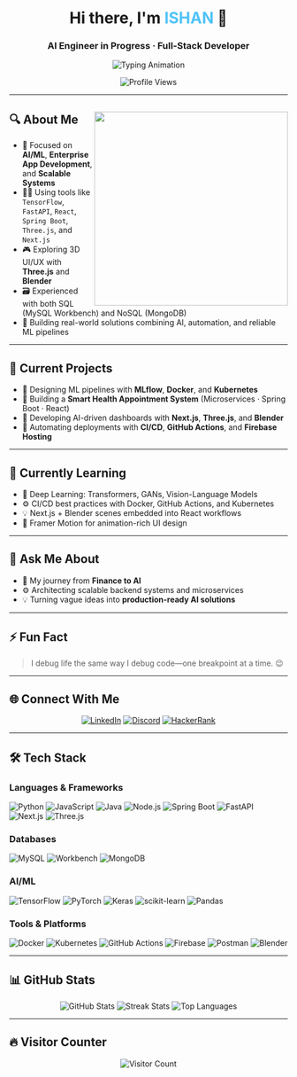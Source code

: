 <h1 align="center">Hi there, I'm <span style="color:#4FC3F7;">ISHAN</span> 👋</h1>
<h3 align="center">AI Engineer in Progress · Full‑Stack Developer</h3>

<p align="center">
  <img src="https://readme-typing-svg.demolab.com?font=Fira+Code&weight=600&size=22&pause=1000&color=4FC3F7&center=true&vCenter=true&width=600&lines=Crafting+AI+Solutions+%F0%9F%A4%96;Building+Intelligent+Apps+%E2%9A%99%EF%B8%8F;Learning+End-to-End+MLOps+%F0%9F%92%BB;Transforming+Ideas+into+Code+%F0%9F%96%A5%EF%B8%8F" alt="Typing Animation" />
</p>

<p align="center">
  <img src="https://komarev.com/ghpvc/?username=WAH-ISHAN&style=flat-square&color=4FC3F7" alt="Profile Views" />
</p>

---

## 🔍 About Me <img src="https://raw.githubusercontent.com/sanjay-kv/sanjay-kv/main/Assets/illustration.png" min-width="300px" max-width="300px" width="350px" align="right"> 

- 🧠 Focused on **AI/ML**, **Enterprise App Development**, and **Scalable Systems**
- 👨‍💻 Using tools like `TensorFlow`, `FastAPI`, `React`, `Spring Boot`, `Three.js`, and `Next.js`
- 🎮 Exploring 3D UI/UX with **Three.js** and **Blender**
- 🗃️ Experienced with both SQL (MySQL Workbench) and NoSQL (MongoDB)
- 🔄 Building real-world solutions combining AI, automation, and reliable ML pipelines

---

## 💼 Current Projects

- 🤖 Designing ML pipelines with **MLflow**, **Docker**, and **Kubernetes**
- 🏥 Building a **Smart Health Appointment System** (Microservices · Spring Boot · React)
- 🧠 Developing AI-driven dashboards with **Next.js**, **Three.js**, and **Blender**
- 🚀 Automating deployments with **CI/CD**, **GitHub Actions**, and **Firebase Hosting**

---

## 🌱 Currently Learning

- 🔬 Deep Learning: Transformers, GANs, Vision-Language Models
- ⚙️ CI/CD best practices with Docker, GitHub Actions, and Kubernetes
- 💡 Next.js + Blender scenes embedded into React workflows
- 🎨 Framer Motion for animation-rich UI design

---

## 🧠 Ask Me About

- 🔁 My journey from **Finance to AI**
- ⚙️ Architecting scalable backend systems and microservices
- 💡 Turning vague ideas into **production-ready AI solutions**

---

## ⚡ Fun Fact

> I debug life the same way I debug code—one breakpoint at a time. 😉

---
## 🌐 Connect With Me

<p align="center">
  <a href="https://www.linkedin.com/in/w-a-h-ishan-715176305" target="_blank"><img alt="LinkedIn" src="https://img.shields.io/badge/LinkedIn-blue?style=for-the-badge&logo=linkedin&logoColor=white" /></a>
  <a href="https://discord.gg/ishan048896" target="_blank"><img alt="Discord" src="https://img.shields.io/badge/Discord-%237289DA?style=for-the-badge&logo=discord&logoColor=white" /></a>
  <a href="https://www.hackerrank.com/profile/wahasinduishan" target="_blank"><img alt="HackerRank" src="https://img.shields.io/badge/HackerRank-%232EC866?style=for-the-badge&logo=hackerrank&logoColor=white" /></a>
</p>

---

## 🛠️ Tech Stack

### Languages & Frameworks
![Python](https://img.shields.io/badge/python-3670A0?style=for-the-badge&logo=python&logoColor=ffdd54)
![JavaScript](https://img.shields.io/badge/javascript-%23323330?style=for-the-badge&logo=javascript)
![Java](https://img.shields.io/badge/java-%23ED8B00?style=for-the-badge&logo=openjdk&logoColor=white)
![Node.js](https://img.shields.io/badge/node.js-6DA55F?style=for-the-badge&logo=node.js)
![Spring Boot](https://img.shields.io/badge/SpringBoot-%236DB33F?style=for-the-badge&logo=springboot&logoColor=white)
![FastAPI](https://img.shields.io/badge/FastAPI-005571?style=for-the-badge&logo=fastapi)
![Next.js](https://img.shields.io/badge/Next.js-black?style=for-the-badge&logo=next.js)
![Three.js](https://img.shields.io/badge/three.js-black?style=for-the-badge&logo=three.js)

### Databases
![MySQL](https://img.shields.io/badge/mysql-%2300f?style=for-the-badge&logo=mysql&logoColor=white)
![Workbench](https://img.shields.io/badge/MySQL%20Workbench-%230075B8?style=for-the-badge&logo=mysql&logoColor=white)
![MongoDB](https://img.shields.io/badge/MongoDB-%234ea94b?style=for-the-badge&logo=mongodb&logoColor=white)

### AI/ML
![TensorFlow](https://img.shields.io/badge/TensorFlow-%23FF6F00?style=for-the-badge&logo=TensorFlow&logoColor=white)
![PyTorch](https://img.shields.io/badge/PyTorch-%23EE4C2C?style=for-the-badge&logo=PyTorch&logoColor=white)
![Keras](https://img.shields.io/badge/Keras-%23D00000?style=for-the-badge&logo=Keras&logoColor=white)
![scikit-learn](https://img.shields.io/badge/scikit--learn-%23F7931E?style=for-the-badge&logo=scikit-learn&logoColor=white)
![Pandas](https://img.shields.io/badge/pandas-%23150458?style=for-the-badge&logo=pandas&logoColor=white)

### Tools & Platforms
![Docker](https://img.shields.io/badge/docker-%230db7ed?style=for-the-badge&logo=docker&logoColor=white)
![Kubernetes](https://img.shields.io/badge/kubernetes-%23326ce5?style=for-the-badge&logo=kubernetes&logoColor=white)
![GitHub Actions](https://img.shields.io/badge/GitHub_Actions-%232671E5?style=for-the-badge&logo=githubactions&logoColor=white)
![Firebase](https://img.shields.io/badge/firebase-a08021?style=for-the-badge&logo=firebase&logoColor=ffcd34)
![Postman](https://img.shields.io/badge/Postman-FF6C37?style=for-the-badge&logo=postman&logoColor=white)
![Blender](https://img.shields.io/badge/Blender-F5792A?style=for-the-badge&logo=blender&logoColor=white)

---

## 📊 GitHub Stats

<p align="center">
  <img src="https://github-readme-stats.vercel.app/api?username=WAH-ISHAN&theme=tokyonight&show_icons=true&hide_border=false" alt="GitHub Stats" />
  <img src="https://github-readme-streak-stats.herokuapp.com/?user=WAH-ISHAN&theme=tokyonight&hide_border=false" alt="Streak Stats" />
  <img src="https://github-readme-stats.vercel.app/api/top-langs/?username=WAH-ISHAN&layout=compact&theme=tokyonight&hide_border=false" alt="Top Languages" />
</p>

---

## 🔥 Visitor Counter

<p align="center">
  <img src="https://visitcount.itsvg.in/api?id=WAH-ISHAN&icon=6&color=12" alt="Visitor Count" />
</p>
